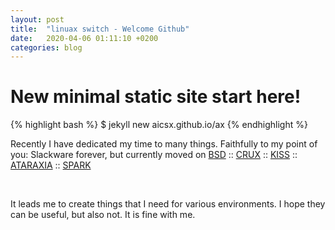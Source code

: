 ```yaml
---
layout: post
title:  "linuax switch - Welcome Github"
date:   2020-04-06 01:11:10 +0200
categories: blog 
---
```

# New minimal static site start here!

{% highlight bash %}
$ jekyll new aicsx.github.io/ax
{% endhighlight %}

Recently I have dedicated my time to many things.
Faithfully to my point of you: 
Slackware forever, but currently moved on [BSD] :: [CRUX] :: [KISS] :: [ATARAXIA] :: [SPARK]

[BSD]:  https://www.freebsd.org
[CRUX]: https://crux.nu
[KISS]: https://k1ss.org
[ATARAXIA]: https://ataraxialinux.github.io
[SPARK]: https://fleshless.org/pages/spark.html
<p>&nbsp;</p>
It leads me to create things that I need for various environments. 
I hope they can be useful, but also not. It is fine with me.
